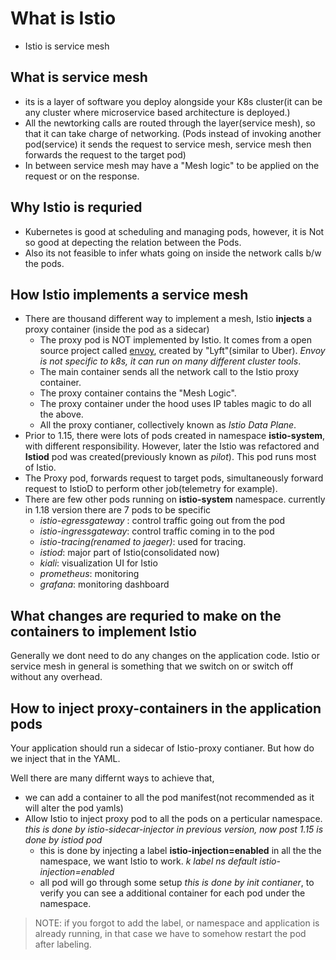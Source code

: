 # What is Istio

- Istio is service mesh

## What is service mesh

- its is a layer of software you deploy alongside your K8s cluster(it can be any cluster where microservice based architecture is deployed.)
- All the newtorking calls are routed through the layer(service mesh), so that it can take charge of networking. (Pods instead of invoking another pod(service) it sends the request to service mesh, service mesh then forwards the request to the target pod)
- In between service mesh may have a "Mesh logic" to be applied on the request or on the response.

## Why Istio is requried

- Kubernetes is good at scheduling and managing pods, however, it is Not so good at depecting the relation between the Pods.
- Also its not feasible to infer whats going on inside the network calls b/w the pods.

## How Istio implements a service mesh

- There are thousand different way to implement a mesh, Istio **injects** a proxy container (inside the pod as a sidecar)
  - The proxy pod is NOT implemented by Istio. It comes from a open source project called [envoy](https://envoyproxy.io), created by "Lyft"(similar to Uber). *Envoy is not specific to k8s, it can run on many different cluster tools*.
  - The main container sends all the network call to the Istio proxy container.
  - The proxy container contains the "Mesh Logic".
  - The proxy container under the hood uses IP tables magic to do all the above.
  - All the proxy contianer, collectively known as *Istio Data Plane*.
- Prior to 1.15, there were lots of pods created in namespace **istio-system**, with different responsibility. However, later the Istio was refactored and **Istiod** pod was created(previously known as *pilot*). This pod runs most of Istio.
- The Proxy pod, forwards request to target pods, simultaneously forward request to IstioD to perform other job(telemetry for example).
- There are few other pods running on **istio-system** namespace. currently in 1.18 version there are 7 pods to be specific
  - *istio-egressgateway* : control traffic going out from the pod
  - *istio-ingressgateway*: control traffic coming in to the pod
  - *istio-tracing(renamed to jaeger)*: used for tracing.
  - *istiod*: major part of Istio(consolidated now)
  - *kiali*: visualization UI for Istio
  - *prometheus*: monitoring
  - *grafana*: monitoring dashboard

## What changes are requried to make on the containers to implement Istio

Generally we dont need to do any changes on the application code. Istio or service mesh in general is something that we switch on or switch off without any overhead.

## How to inject proxy-containers in the application pods

Your application should run a sidecar of Istio-proxy contianer. But how do we inject that in the YAML.

Well there are many differnt ways to achieve that,

- we can add a container to all the pod manifest(not recommended as it will alter the pod yamls)
- Allow Istio to inject proxy pod to all the pods on a perticular namespace. *this is done by istio-sidecar-injector in previous version, now post 1.15 is done by istiod pod*
  - this is done by injecting  a label **istio-injection=enabled** in all the the namespace, we want Istio to work. *k label ns default istio-injection=enabled*
  - all pod will go through some setup *this is done by init contianer*, to verify you can see a additional container for each pod under the namespace.

>NOTE: if you forgot to add the label, or namespace and application is already running, in that case we have to somehow restart the pod after labeling.
